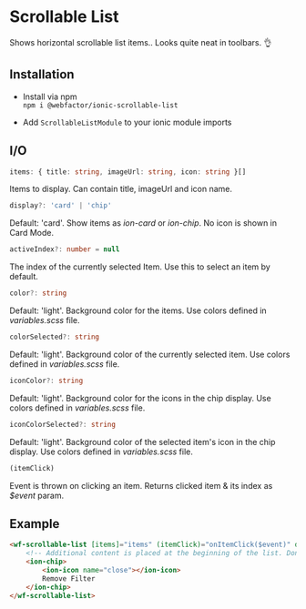 # Scrollable List

Shows horizontal scrollable list items..
Looks quite neat in toolbars. 👌

## Installation

- Install via npm  
`npm i @webfactor/ionic-scrollable-list`

- Add `ScrollableListModule` to your ionic module imports

## I/O

```typescript
items: { title: string, imageUrl: string, icon: string }[]
```
Items to display. Can contain title, imageUrl and icon name.

```typescript
display?: 'card' | 'chip'
```  
Default: 'card'. Show items as _ion-card_ or _ion-chip_.  No icon is shown in Card Mode.

```typescript
activeIndex?: number = null
```
The index of the currently selected Item. Use this to select an item by default.

```typescript
color?: string
```
Default: 'light'. Background color for the items. Use colors defined in _variables.scss_ file.

```typescript
colorSelected?: string
```
Default: 'light'. Background color of the currently selected item. Use colors defined in _variables.scss_ file.

```typescript
iconColor?: string
```
Default: 'light'. Background color for the icons in the chip display. Use colors defined in _variables.scss_ file.

```typescript
iconColorSelected?: string
```
Default: 'light'. Background color of the selected item's icon in the chip display. Use colors defined in _variables.scss_ file.

```typescript
(itemClick)
```
Event is thrown on clicking an item. Returns clicked item & its index as _$event_ param.

## Example
```html
<wf-scrollable-list [items]="items" (itemClick)="onItemClick($event)" display="chip">
    <!-- Additional content is placed at the beginning of the list. Don't use <ion-label> in here. -->
    <ion-chip>
        <ion-icon name="close"></ion-icon>
        Remove Filter
    </ion-chip>
</wf-scrollable-list>
```
